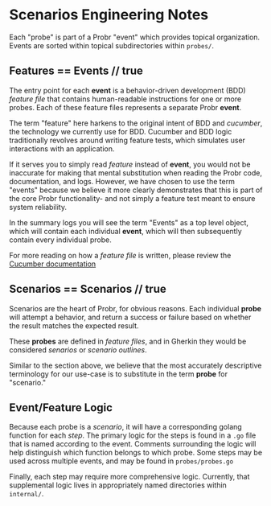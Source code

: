# Scenarios Engineering Notes

Each "probe" is part of a Probr "event" which provides topical organization. Events are sorted within topical subdirectories within `probes/`.

## Features == Events // true

The entry point for each **event** is a behavior-driven development (BDD) _feature file_ that contains human-readable instructions for one or more probes.  Each of these feature files represents a separate Probr **event**.

The term "feature" here harkens to the original intent of BDD and _cucumber_, the technology we currently use for BDD. Cucumber and BDD logic traditionally revolves around writing feature tests, which simulates user interactions with an application.

If it serves you to simply read _feature_ instead of **event**, you would not be inaccurate for making that mental substitution when reading the Probr code, documentation, and logs. However, we have chosen to use the term "events" because we believe it more clearly demonstrates that this is part of the core Probr functionality- and not simply a feature test meant to ensure system reliability.

In the summary logs you will see the term "Events" as a top level object, which will contain each individual **event**, which will then subsequently contain every individual probe.

For more reading on how a _feature file_ is written, please review the [Cucumber documentation](https://cucumber.io/docs/gherkin/reference/)

## Scenarios == Scenarios // true

Scenarios are the heart of Probr, for obvious reasons. Each individual **probe** will attempt a behavior, and return a success or failure based on whether the result matches the expected result.

These **probes** are defined in _feature files_, and in Gherkin they would be considered _senarios_ or _scenario outlines_.

Similar to the section above, we believe that the most accurately descriptive terminology for our use-case is to substitute in the term **probe** for "scenario."

## Event/Feature Logic

Because each probe is a _scenario_, it will have a corresponding golang function for each _step_. The primary logic for the steps is found in a `.go` file that is named according to the event. Comments surrounding the logic will help distinguish which function belongs to which probe. Some steps may be used across multiple events, and may be found in `probes/probes.go`

Finally, each step may require more comprehensive logic. Currently, that supplemental logic lives in appropriately named directories within `internal/`.
